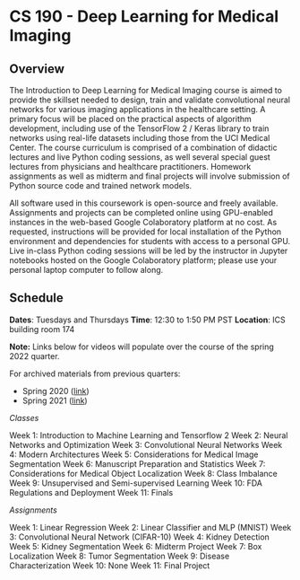 # CS 190 - Deep Learning for Medical Imaging

## Overview

The Introduction to Deep Learning for Medical Imaging course is aimed to provide the skillset needed to design, train and validate convolutional neural networks for various imaging applications in the healthcare setting. A primary focus will be placed on the practical aspects of algorithm development, including use of the TensorFlow 2 / Keras library to train networks using real-life datasets including those from the UCI Medical Center. The course curriculum is comprised of a combination of didactic lectures and live Python coding sessions, as well several special guest lectures from physicians and healthcare practitioners. Homework assignments as well as midterm and final projects will involve submission of Python source code and trained network models.

All software used in this coursework is open-source and freely available. Assignments and projects can be completed online using GPU-enabled instances in the web-based Google Colaboratory platform at no cost. As requested, instructions will be provided for local installation of the Python environment and dependencies for students with access to a personal GPU. Live in-class Python coding sessions will be led by the instructor in Jupyter notebooks hosted on the Google Colaboratory platform; please use your personal laptop computer to follow along. 

## Schedule

**Dates**: Tuesdays and Thursdays 
**Time**: 12:30 to 1:50 PM PST 
**Location**: ICS building room 174

**Note:** Links below for videos will populate over the course of the spring 2022 quarter. 

For archived materials from previous quarters:

* Spring 2020 ([link](./spring_2020))
* Spring 2021 ([link](./spring_2021))

*Classes*

Week 1: Introduction to Machine Learning and Tensorflow 2 
Week 2: Neural Networks and Optimization 
Week 3: Convolutional Neural Networks
Week 4: Modern Architectures
Week 5: Considerations for Medical Image Segmentation
Week 6: Manuscript Preparation and Statistics
Week 7: Considerations for Medical Object Localization
Week 8: Class Imbalance 
Week 9: Unsupervised and Semi-supervised Learning
Week 10: FDA Regulations and Deployment 
Week 11: Finals

*Assignments*

Week 1: Linear Regression 
Week 2: Linear Classifier and MLP (MNIST)
Week 3: Convolutional Neural Network (CIFAR-10)
Week 4: Kidney Detection
Week 5: Kidney Segmentation
Week 6: Midterm Project
Week 7: Box Localization
Week 8: Tumor Segmentation 
Week 9: Disease Characterization 
Week 10: None
Week 11: Final Project
